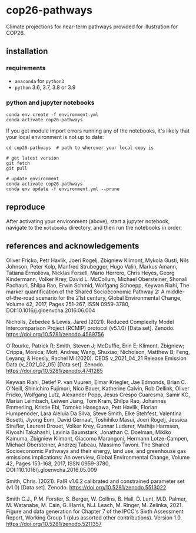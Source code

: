# cop26-pathways
Climate projections for near-term pathways provided for illustration for COP26.

## installation

### requirements
- `anaconda` for `python3`
- `python` 3.6, 3.7, 3.8 or 3.9

### python and jupyter notebooks
```
conda env create -f environment.yml
conda activate cop26-pathways
```

If you get module import errors running any of the notebooks, it's likely that your local environment is not up to date:

```
cd cop26-pathways  # path to wherever your local copy is

# get latest version
git fetch
git pull

# update environment
conda activate cop26-pathways
conda env update -f environment.yml --prune
```

## reproduce

After activating your environment (above), start a jupyter notebook, navigate to the `notebooks` directory, and then run the notebooks in order.


## references and acknowledgements

Oliver Fricko, Petr Havlik, Joeri Rogelj, Zbigniew Klimont, Mykola Gusti, Nils Johnson, Peter Kolp, Manfred Strubegger, Hugo Valin, Markus Amann, Tatiana Ermolieva, Nicklas Forsell, Mario Herrero, Chris Heyes, Georg Kindermann, Volker Krey, David L. McCollum, Michael Obersteiner, Shonali Pachauri, Shilpa Rao, Erwin Schmid, Wolfgang Schoepp, Keywan Riahi, The marker quantification of the Shared Socioeconomic Pathway 2: A middle-of-the-road scenario for the 21st century, Global Environmental Change, Volume 42, 2017, Pages 251-267, 
ISSN 0959-3780, DOI:10.1016/j.gloenvcha.2016.06.004

Nicholls, Zebedee & Lewis, Jared (2021). Reduced Complexity Model Intercomparison Project (RCMIP) protocol (v5.1.0) [Data set]. Zenodo. https://doi.org/10.5281/zenodo.4589756

O'Rourke, Patrick R; Smith, Steven J; McDuffie, Erin E; Klimont, Zbigniew; Crippa, Monica; Mott, Andrea; Wang, Shuxiao; Nicholson, Matthew B; Feng, Leyang; & Hoesly, Rachel M (2020). CEDS v_2021_04_21 Release Emission Data (v_2021_02_05) [Data set]. Zenodo. https://doi.org/10.5281/zenodo.4741285

Keywan Riahi, Detlef P. van Vuuren, Elmar Kriegler, Jae Edmonds, Brian C. O’Neill, Shinichiro Fujimori, Nico Bauer, Katherine Calvin, Rob Dellink, Oliver Fricko, Wolfgang Lutz, Alexander Popp, Jesus Crespo Cuaresma, Samir KC, Marian Leimbach, Leiwen Jiang, Tom Kram, Shilpa Rao, Johannes Emmerling, Kristie Ebi, Tomoko Hasegawa, Petr Havlík, Florian Humpenöder, Lara Aleluia Da Silva, Steve Smith, Elke Stehfest, Valentina Bosetti, Jiyong Eom, David Gernaat, Toshihiko Masui, Joeri Rogelj, Jessica Strefler, Laurent Drouet, Volker Krey, Gunnar Luderer, Mathijs Harmsen, Kiyoshi Takahashi, Lavinia Baumstark, Jonathan C. Doelman, Mikiko Kainuma, Zbigniew Klimont, Giacomo Marangoni, Hermann Lotze-Campen, Michael Obersteiner, Andrzej Tabeau, Massimo Tavoni. 
The Shared Socioeconomic Pathways and their energy, land use, and greenhouse gas emissions implications: An overview, Global Environmental Change, Volume 42, Pages 153-168, 2017, 
ISSN 0959-3780, DOI:110.1016/j.gloenvcha.2016.05.009

Smith, Chris. (2021). FaIR v1.6.2 calibrated and constrained parameter set (v1.0) [Data set]. Zenodo. https://doi.org/10.5281/zenodo.5513022

Smith C.J., P.M. Forster, S. Berger, W. Collins, B. Hall, D. Lunt, M.D. Palmer, M. Watanabe, M. Cain, G. Harris, N.J. Leach, M. Ringer, M. Zelinka, 2021. Figure and data generation for Chapter 7 of the IPCC's Sixth Assessment Report, Working Group 1 (plus assorted other contributions). Version 1.0. https://doi.org/10.5281/zenodo.5211357
